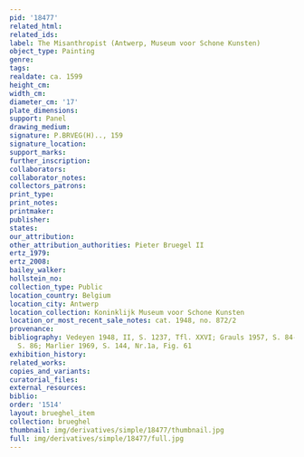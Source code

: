 ```yaml
---
pid: '18477'
related_html: 
related_ids: 
label: The Misanthropist (Antwerp, Museum voor Schone Kunsten)
object_type: Painting
genre: 
tags: 
realdate: ca. 1599
height_cm: 
width_cm: 
diameter_cm: '17'
plate_dimensions: 
support: Panel
drawing_medium: 
signature: P.BRVEG(H).., 159
signature_location: 
support_marks: 
further_inscription: 
collaborators: 
collaborator_notes: 
collectors_patrons: 
print_type: 
print_notes: 
printmaker: 
publisher: 
states: 
our_attribution: 
other_attribution_authorities: Pieter Bruegel II
ertz_1979: 
ertz_2008: 
bailey_walker: 
hollstein_no: 
collection_type: Public
location_country: Belgium
location_city: Antwerp
location_collection: Koninklijk Museum voor Schone Kunsten
location_or_most_recent_sale_notes: cat. 1948, no. 872/2
provenance: 
bibliography: Vedeyen 1948, II, S. 1237, Tfl. XXVI; Grauls 1957, S. 84-85; Gluck 1963,
  S. 86; Marlier 1969, S. 144, Nr.1a, Fig. 61
exhibition_history: 
related_works: 
copies_and_variants: 
curatorial_files: 
external_resources: 
biblio: 
order: '1514'
layout: brueghel_item
collection: brueghel
thumbnail: img/derivatives/simple/18477/thumbnail.jpg
full: img/derivatives/simple/18477/full.jpg
---
```

